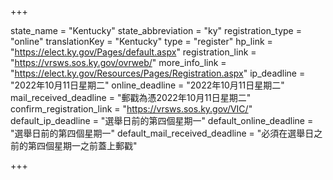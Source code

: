 +++

state_name = "Kentucky"
state_abbreviation = "ky"
registration_type = "online"
translationKey = "Kentucky"
type = "register"
hp_link = "https://elect.ky.gov/Pages/default.aspx"
registration_link = "https://vrsws.sos.ky.gov/ovrweb/"
more_info_link = "https://elect.ky.gov/Resources/Pages/Registration.aspx"
ip_deadline = "2022年10月11日星期二"
online_deadline = "2022年10月11日星期二"
mail_received_deadline = "郵戳為憑2022年10月11日星期二"
confirm_registration_link = "https://vrsws.sos.ky.gov/VIC/"
default_ip_deadline = "選舉日前的第四個星期一"
default_online_deadline = "選舉日前的第四個星期一"
default_mail_received_deadline = "必須在選舉日之前的第四個星期一之前蓋上郵戳"

+++